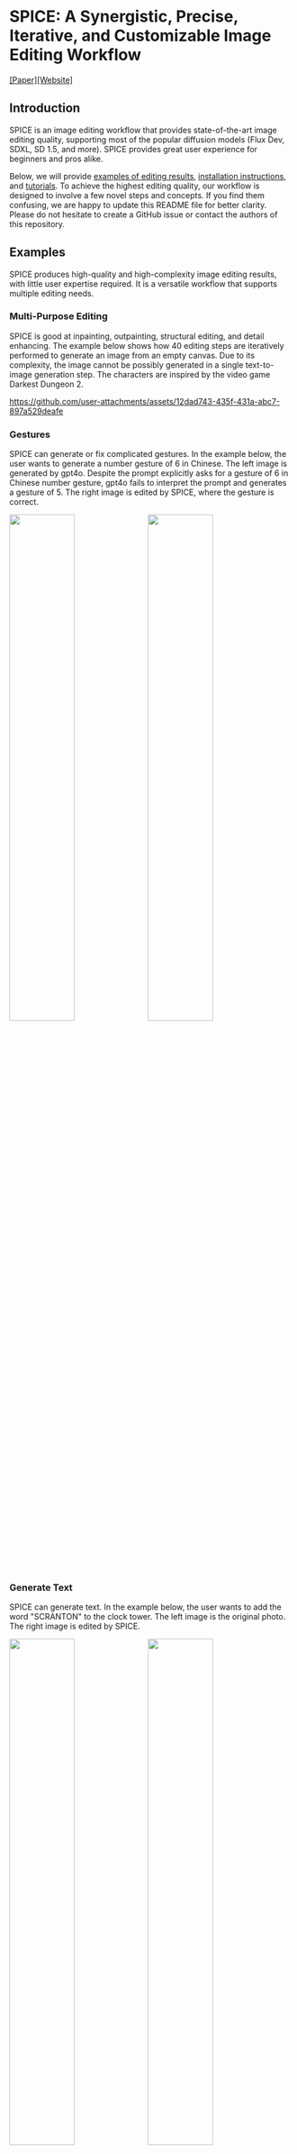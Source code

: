 # SPICE: A Synergistic, Precise, Iterative, and Customizable Image Editing Workflow

[[Paper]](https://arxiv.org/abs/2504.09697)[[Website]](https://kenantang.github.io/spice/)

## Introduction

SPICE is an image editing workflow that provides state-of-the-art image editing quality, supporting most of the popular diffusion models (Flux Dev, SDXL, SD 1.5, and more). SPICE provides great user experience for beginners and pros alike. 

Below, we will provide [examples of editing results](#examples), [installation instructions](#installation), and [tutorials](#tutorial). To achieve the highest editing quality, our workflow is designed to involve a few novel steps and concepts. If you find them confusing, we are happy to update this README file for better clarity. Please do not hesitate to create a GitHub issue or contact the authors of this repository. 

## Examples

SPICE produces high-quality and high-complexity image editing results, with little user expertise required. It is a versatile workflow that supports multiple editing needs.

### Multi-Purpose Editing

SPICE is good at inpainting, outpainting, structural editing, and detail enhancing. The example below shows how 40 editing steps are iteratively performed to generate an image from an empty canvas. Due to its complexity, the image cannot be possibly generated in a single text-to-image generation step. The characters are inspired by the video game Darkest Dungeon 2.



https://github.com/user-attachments/assets/12dad743-435f-431a-abc7-897a529deafe



### Gestures

SPICE can generate or fix complicated gestures. In the example below, the user wants to generate a number gesture of 6 in Chinese. The left image is generated by gpt4o. Despite the prompt explicitly asks for a gesture of 6 in Chinese number gesture, gpt4o fails to interpret the prompt and generates a gesture of 5. The right image is edited by SPICE, where the gesture is correct.

<img src="https://github.com/user-attachments/assets/944fa05c-1ce2-4a35-a8f6-550a75aaebc2" width=48%>
<img src="https://github.com/user-attachments/assets/1963d16f-de1b-4b5b-ac53-41fb92e7566b" width=48%>

### Generate Text

SPICE can generate text. In the example below, the user wants to add the word "SCRANTON" to the clock tower. The left image is the original photo. The right image is edited by SPICE. 

<img src="https://github.com/user-attachments/assets/096967bd-ed6e-4880-983e-36b49430f47f" width=48%>
<img src="https://github.com/user-attachments/assets/d409a4d7-f858-437b-a87c-881e0b42ea09" width=48%>

### Fix Text

SPICE can also fix text. The image below is generated using the prompt in one of OpenAI's official examples. The left image is generated by gpt4o, where some words are misspelled (VIGLATORS and TOM-AWAY). The right image is edited by SPICE, where the misspellings have been fixed. 

<img src="https://github.com/user-attachments/assets/467dfd76-5450-4f5f-b316-8a825f126936" width=48%>
<img src="https://github.com/user-attachments/assets/a6b09305-5b84-4c12-9f86-fd218d758de3" width=48%>

### Add Occluded Objects

SPICE can handle complicated object occlusions. In the example below, the user wants to add a black backpack onto the bench. The left image is the original image, and the right image is generated by SPICE. Models that are known to fail on this task include gpt4o, Gemini 2.0 Flash, Doubao SeedEdit, UltraEdit, MGIE, and MagicQuill.

<img src="https://github.com/user-attachments/assets/dcacc281-c927-4f92-87f1-e4cdb4fcb3f3" width=48%>
<img src="https://github.com/user-attachments/assets/5df3fab8-f256-4e5f-953c-57661c8abcb0" width=48%>

### Fix Failures

SPICE can fix its own failures. In the example below, the user wants to change the background from a river into a desert. The left image is a failed result after the first editing step. The right image is the fixed result after 3 additional editing steps.

<img src="https://github.com/user-attachments/assets/2b7503e4-786e-4707-80d5-5fbc65771486" width=48%>
<img src="https://github.com/user-attachments/assets/3949f497-cfce-4972-b926-7955fa99f449" width=48%>


### Adapt to Different Styles

Last but not least, SPICE is adaptable to any art style, if the style is supported by a base model or a LoRA. The two examples are both iteratively generated and refined by SPICE. The characters are from Touhou Project and Hades 2.

<img src="https://github.com/user-attachments/assets/b31372b5-1e1b-4ce0-a0ba-0d27ff324853" width=48%>
<img src="https://github.com/user-attachments/assets/fd49f2c9-3165-414f-aeec-e819f5ebb796" width=48%>

## Installation

The instructions below apply to Linux only, but installing on Windows is very similar. If you need further assistance with other systems, feel free to create a GitHub issue. We are happy to help.

### Stable Diffusion Models

If you are using SD 1.5, SDXL, or any checkpoints derived from these two models, we recommend using SPICE in Stable Diffusion Web UI Automatic1111 or Stable Diffusion Web UI Forge. In these two Web UIs, no extra code is needed to use SPICE. Please follow the instructions below.

1. Install the [ControlNet extension](https://github.com/Mikubill/sd-webui-controlnet) and [one Canny edge ControlNet model](https://github.com/Mikubill/sd-webui-controlnet/wiki/Model-download) for the base model you are using. 

2. Activate the options as shown in the screenshots.

![instruction-webui-1](https://github.com/user-attachments/assets/cf19b6ef-dab0-4937-a580-0eec4ea1bfc4)
![instruction-webui-2](https://github.com/user-attachments/assets/0cc53210-1706-4be7-a60e-650131b9c878)
![instruction-webui-3](https://github.com/user-attachments/assets/26a21622-9525-4f99-bd41-894811fd3b8c)

3. Start editing.

### Flux Models

If you are using Flux, we recommend using SPICE in ComfyUI. The Canny edge ControlNet is released for Flux [dev] but not Flux [schnell] by Black Forest Labs, so we currently only support SPICE on Flux [dev]. In other words, SPICE supports any checkpoints derived from Flux [dev] and any LoRAs based on Flux [dev].

1. Use the following steps to install ComfyUI and the necessary nodes.
    ```
    conda create --name comfyui python=3.12
    conda activate comfyui
    pip install pyyaml
    pip install torch torchvision torchaudio --extra-index-url https://download.pytorch.org/whl/cu124
    git clone https://github.com/comfyanonymous/ComfyUI.git
    cd ComfyUI
    pip install -r requirements.txt
    cd custom_nodes
    git clone https://github.com/ltdrdata/ComfyUI-Manager.git
    cd ..
    mv extra_model_paths.yaml.example extra_model_paths.yaml
    [Edit the content of extra_model_paths.yaml so that it points to folders where you plan to save your models.]
    python main.py
    [Drag and drop the spice.json workflow into the UI]
    [In the UI, open the manager panel and install missing custom nodes.]
    [In the manager, manually install ComfyUI-LogicUtils. For some reason, these nodes are not automatically installed.]
    [Shutdown the UI.]
    python main.py
    ```
2. Download models. You will need two text encoders, one VAE, one base model, one LoRA, and the Canny edge ControlNet model. To download text encoders, VAE, and the base model, please follow [this guide](https://stable-diffusion-art.com/flux-comfyui/#Flux_regular_full_model). For LoRA, you can download Midjourney Dreamlike Fantasy FLUX LoRA or any other LoRA you prefer. To download the Canny edge ControlNet model, please follow [the official guide](https://blackforestlabs.ai/flux-1-tools/).
3. Start editing.

### Other Models

The two sections above cover the majority of popular model checkpoints. However, if there is a different model that you want to use, please do not hesitate to create a GitHub issue. We will add further instructions as requested.

## Tutorial

SPICE is easy to use. In order to edit an image, a user needs to sketch both a hint and a mask. The user also needs to provide a prompt that describes the final image. However, no prompt engineering or prompt enhancements are required. With all these inputs, a two-stage denoising process will generate a localized edit in the desired region.

![workflow-webpage](https://github.com/user-attachments/assets/6b23c1a6-a831-4140-b3bb-5d33f045b4cf)


We will show two editing steps as an example. We start with a model-generated image below. The image is generated with the [WAI illustrious](https://civitai.com/models/827184/wai-nsfw-illustrious-sdxl) model. The positive prompt is "masterpiece,best quality, amazing quality, 2girls, hakurei reimu, kirisame marisa, sitting side by side, full body". The negative prompt is "bad quality, worst quality, worst detail, sketch, censor, nsfw".

![reimu-marisa-original](https://github.com/user-attachments/assets/e896b1d3-cc58-448c-a7a6-30fa7fb0242f)


The image is full of mistakes, such as the hand of the character on the left and the headwear of the character on the right.

<img src="https://github.com/user-attachments/assets/e5f46b3d-31ba-4089-a340-df35ee8c1ed2" width=48%>
<img src="https://github.com/user-attachments/assets/fca345f1-c1fb-485a-a343-4c513dba68f4" width=48%>


There are more errors, but we will address the two for now. For both editing steps, we show the first-shot result, fixing the random seed at 3639167428 to prevent cherry-picking. 

In the first step, we start by using a color picker to pick the color of the arm. Then, we roughly draw a hint (left). Next, we use a mask to cover the region to be edited (middle). Note that a context dot (upper right corner) is provided to enlarge the editing bounding box. The mask is directly drawn in the Web UI, and the black-and-white image is the mask exported from the Web UI. Although we decide to change the pose of the character, there is no need to change the prompt. After the generation is finished, we fix the error as expected (right). 

<img src="https://github.com/user-attachments/assets/76904dce-15df-492c-b83d-f82df0dfc8d2" width=32%>
<img src="https://github.com/user-attachments/assets/00ddb9fb-cf83-4a19-b12d-733583ba82a6" width=32%>
<img src="https://github.com/user-attachments/assets/fbb06c3c-dfba-45d3-8bee-eae3a598b875" width=32%>

We now move to the second step. Again, we pick color from the surrounding regions. This time, we want the headwear to be consistent with the one appeared in Touhou Juuouen. 

<img src="https://github.com/user-attachments/assets/e537034c-c6ec-4e40-bc99-9156ea5bdc5d" width=48%>

It would be hard to use a prompt to specify the exact color and shape we want. However, we can get the exact color and shape with SPICE. Again, we first pick surrounding colors and roughly draw the shape we want (left). Then, we use a mask to cover the region that we want to edit (middle). After one step, we get the accurate edited result (right).

<img src="https://github.com/user-attachments/assets/0809d82d-0162-456e-9e6c-9c1950ad501b" width=32%>
<img src="https://github.com/user-attachments/assets/bc229230-7009-4a04-85e7-1aa19b5cb3e4" width=32%>
<img src="https://github.com/user-attachments/assets/bf7261fe-5168-4d07-bb86-79f15dc98fcd" width=32%>

Feel free to experiment with different hyperparameters and different levels of details for the color hint you provide. While we only show two example steps, all errors on this image can be similarly fixed.

Here is another example. The character is Chirizuka Ubame from [Touhou Kinjoukyou](https://store.steampowered.com/app/3671710/Touhou_Kinjoukyou__Fossilized_Wonders/).


https://github.com/user-attachments/assets/4ba5995c-7935-4eec-903e-f4083d732349


## Citation

```
@misc{tang2025spicesynergisticpreciseiterative,
      title={SPICE: A Synergistic, Precise, Iterative, and Customizable Image Editing Workflow}, 
      author={Kenan Tang and Yanhong Li and Yao Qin},
      year={2025},
      eprint={2504.09697},
      archivePrefix={arXiv},
      primaryClass={cs.GR},
      url={https://arxiv.org/abs/2504.09697}, 
}
```
